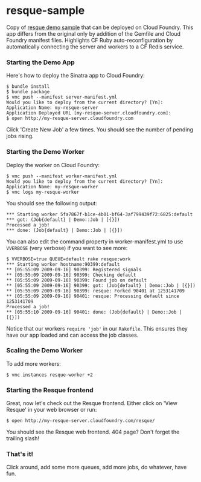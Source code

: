 resque-sample
=============

Copy of [resque demo sample](https://github.com/defunkt/resque/tree/master/examples/demo) that can be deployed on Cloud Foundry.
This app differs from the original only by addition of the Gemfile and Cloud Foundry manifest files.
Highlights CF Ruby auto-reconfiguration by automatically connecting the server and workers to a CF Redis service.

### Starting the Demo App

Here's how to deploy the Sinatra app to Cloud Foundry:

    $ bundle install
    $ bundle package
    $ vmc push --manifest server-manifest.yml
    Would you like to deploy from the current directory? [Yn]:
	Application Name: my-resque-server
	Application Deployed URL [my-resque-server.cloudfoundry.com]:
    $ open http://my-resque-server.cloudfoundry.com

Click 'Create New Job' a few times. You should see the number of
pending jobs rising.


### Starting the Demo Worker

Deploy the worker on Cloud Foundry:

    $ vmc push --manifest worker-manifest.yml
	Would you like to deploy from the current directory? [Yn]:
	Application Name: my-resque-worker
	$ vmc logs my-resque-worker

You should see the following output:

    *** Starting worker 5fa7867f-b1ce-4b01-bf64-3af799439f72:6825:default
    *** got: (Job{default} | Demo::Job | [{}])
    Processed a job!
    *** done: (Job{default} | Demo::Job | [{}])

You can also edit the command property in worker-manifest.yml to use `VVERBOSE` (very verbose) if you want to see more:

    $ VVERBOSE=true QUEUE=default rake resque:work
    *** Starting worker hostname:90399:default
    ** [05:55:09 2009-09-16] 90399: Registered signals
    ** [05:55:09 2009-09-16] 90399: Checking default
    ** [05:55:09 2009-09-16] 90399: Found job on default
    ** [05:55:09 2009-09-16] 90399: got: (Job{default} | Demo::Job | [{}])
    ** [05:55:09 2009-09-16] 90399: resque: Forked 90401 at 1253141709
    ** [05:55:09 2009-09-16] 90401: resque: Processing default since 1253141709
    Processed a job!
    ** [05:55:10 2009-09-16] 90401: done: (Job{default} | Demo::Job | [{}])

Notice that our workers `require 'job'` in our `Rakefile`. This
ensures they have our app loaded and can access the job classes.

### Scaling the Demo Worker

To add more workers:

    $ vmc instances resque-worker +2

### Starting the Resque frontend

Great, now let's check out the Resque frontend. Either click on 'View
Resque' in your web browser or run:

    $ open http://my-resque-server.cloudfoundry.com/resque/

You should see the Resque web frontend. 404 page? Don't forget the
trailing slash!

### That's it!

Click around, add some more queues, add more jobs, do whatever, have fun.
